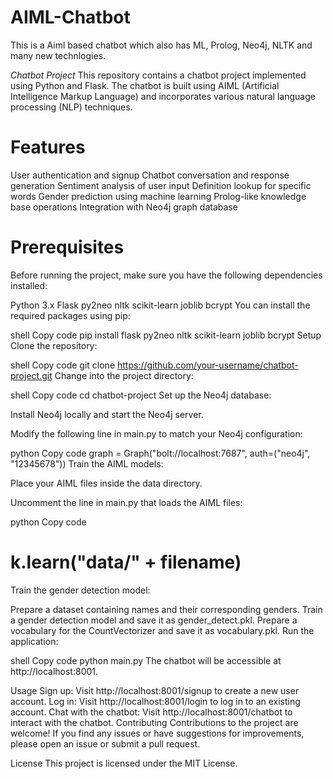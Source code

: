 # AIML-Chatbot
This is a Aiml based chatbot which also has ML, Prolog, Neo4j, NLTK and many new technlogies.

*Chatbot Project*
This repository contains a chatbot project implemented using Python and Flask. The chatbot is built using AIML (Artificial Intelligence Markup Language) and incorporates various natural language processing (NLP) techniques.

# Features
User authentication and signup
Chatbot conversation and response generation
Sentiment analysis of user input
Definition lookup for specific words
Gender prediction using machine learning
Prolog-like knowledge base operations
Integration with Neo4j graph database
# Prerequisites
Before running the project, make sure you have the following dependencies installed:

Python 3.x
Flask
py2neo
nltk
scikit-learn
joblib
bcrypt
You can install the required packages using pip:

shell
Copy code
pip install flask py2neo nltk scikit-learn joblib bcrypt
Setup
Clone the repository:

shell
Copy code
git clone https://github.com/your-username/chatbot-project.git
Change into the project directory:

shell
Copy code
cd chatbot-project
Set up the Neo4j database:

Install Neo4j locally and start the Neo4j server.

Modify the following line in main.py to match your Neo4j configuration:

python
Copy code
graph = Graph("bolt://localhost:7687", auth=("neo4j", "12345678"))
Train the AIML models:

Place your AIML files inside the data directory.

Uncomment the line in main.py that loads the AIML files:

python
Copy code
# k.learn("data/" + filename)
Train the gender detection model:

Prepare a dataset containing names and their corresponding genders.
Train a gender detection model and save it as gender_detect.pkl.
Prepare a vocabulary for the CountVectorizer and save it as vocabulary.pkl.
Run the application:

shell
Copy code
python main.py
The chatbot will be accessible at http://localhost:8001.

Usage
Sign up: Visit http://localhost:8001/signup to create a new user account.
Log in: Visit http://localhost:8001/login to log in to an existing account.
Chat with the chatbot: Visit http://localhost:8001/chatbot to interact with the chatbot.
Contributing
Contributions to the project are welcome! If you find any issues or have suggestions for improvements, please open an issue or submit a pull request.

License
This project is licensed under the MIT License.
